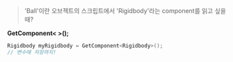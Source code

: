 ﻿>'Ball'이란 오브젝트의 스크립트에서 'Rigidbody'라는 component를 읽고 싶을 때?  

**GetComponent<  >();**
```c#
Rigidbody myRigidbody = GetComponent<Rigidbody>();
// 변수에 저장까지!
```
